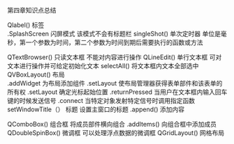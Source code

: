 第四章知识点总结

Qlabel()	标签	 
.SplashScreen	闪屏模式	该模式不会有标题栏
singleShot()	单次定时器	单位是毫秒，第一个参数为时间，第二个参数为时间到期后需要执行的函数或方法

QTextBrowser()	只读文本框	不能对内容进行操作
QLineEdit()	单行文本框	可对文本进行操作并可给定初始化文本
selectAll()	 	将文本框内文本全部选中
QVBoxLayout()	布局	 
.addWidget	 	为布局添加组件
.setLayout	 	使布局管理器获得表单部件和该表单的所有权
.setLayout	 	确定光标起始位置
.returnPressed	 	当用户在文本框内输入回车键的时候发送信号
.connect	 	当特定对象发射特定信号时调用指定函数
setWindowTitle（）	标题	设置主窗口的标题
.append()	 	添加内容

QComboBox()	组合框	将成员部件横向组合
.addItems()	 	向组合框中添加成员
QDoubleSpinBox()	微调框	可以处理浮点数据的微调框
QGridLayout()	网格布局
